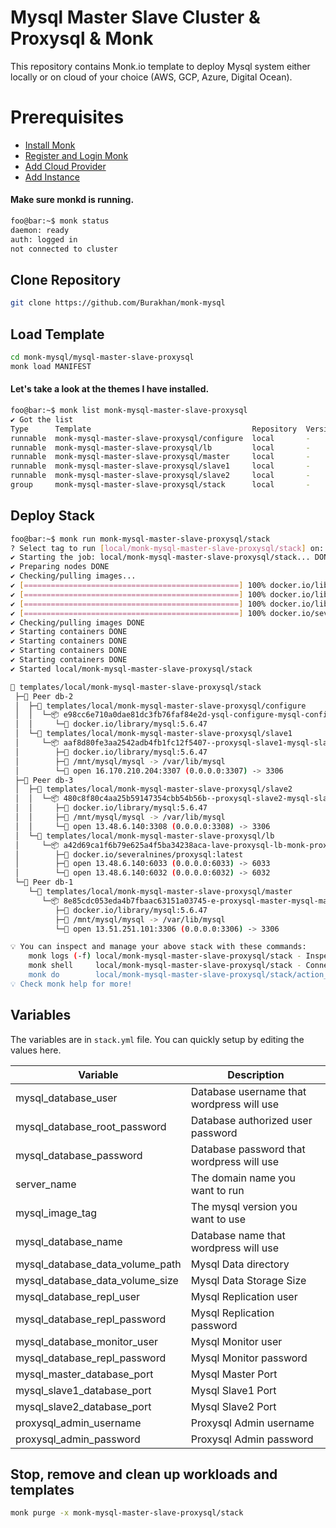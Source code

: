 # Mysql Master Slave Cluster & Proxysql & Monk
This repository contains Monk.io template to deploy Mysql system either locally or on cloud of your choice (AWS, GCP, Azure, Digital Ocean).

# Prerequisites
- [Install Monk](https://docs.monk.io/docs/get-monk)
- [Register and Login Monk](https://docs.monk.io/docs/acc-and-auth)
- [Add Cloud Provider](https://docs.monk.io/docs/cloud-provider)
- [Add Instance](https://docs.monk.io/docs/multi-cloud)

#### Make sure monkd is running.
```bash
foo@bar:~$ monk status
daemon: ready
auth: logged in
not connected to cluster
```

## Clone Repository
```bash
git clone https://github.com/Burakhan/monk-mysql
```

## Load Template
```bash
cd monk-mysql/mysql-master-slave-proxysql
monk load MANIFEST
```


#### Let's take a look at the themes I have installed.
```bash
foo@bar:~$ monk list monk-mysql-master-slave-proxysql                                                                           ✔  04:03:43 
✔ Got the list
Type      Template                                    Repository  Version  Tags
runnable  monk-mysql-master-slave-proxysql/configure  local       -        -
runnable  monk-mysql-master-slave-proxysql/lb         local       -        -
runnable  monk-mysql-master-slave-proxysql/master     local       -        -
runnable  monk-mysql-master-slave-proxysql/slave1     local       -        -
runnable  monk-mysql-master-slave-proxysql/slave2     local       -        -
group     monk-mysql-master-slave-proxysql/stack      local       -        -

```

## Deploy Stack
```bash
foo@bar:~$ monk run monk-mysql-master-slave-proxysql/stack                                                              ✔  13s   04:01:22 
? Select tag to run [local/monk-mysql-master-slave-proxysql/stack] on: mysql
✔ Starting the job: local/monk-mysql-master-slave-proxysql/stack... DONE
✔ Preparing nodes DONE
✔ Checking/pulling images...
✔ [================================================] 100% docker.io/library/mysql:5.6.47 db-2
✔ [================================================] 100% docker.io/library/mysql:5.6.47 db-1
✔ [================================================] 100% docker.io/library/mysql:5.6.47 db-3
✔ [================================================] 100% docker.io/severalnines/proxysql:latest db-3
✔ Checking/pulling images DONE
✔ Starting containers DONE
✔ Starting containers DONE
✔ Starting containers DONE
✔ Starting containers DONE
✔ Started local/monk-mysql-master-slave-proxysql/stack

🔩 templates/local/monk-mysql-master-slave-proxysql/stack
 ├─🧊 Peer db-2
 │  ├─🔩 templates/local/monk-mysql-master-slave-proxysql/configure
 │  │  └─📦 e98cc6e710a0dae81dc3fb76faf84e2d-ysql-configure-mysql-configure
 │  │     └─🧩 docker.io/library/mysql:5.6.47
 │  └─🔩 templates/local/monk-mysql-master-slave-proxysql/slave1
 │     └─📦 aaf8d80fe3aa2542adb4fb1fc12f5407--proxysql-slave1-mysql-slave-1
 │        ├─🧩 docker.io/library/mysql:5.6.47
 │        ├─💾 /mnt/mysql/mysql -> /var/lib/mysql
 │        └─🔌 open 16.170.210.204:3307 (0.0.0.0:3307) -> 3306
 ├─🧊 Peer db-3
 │  ├─🔩 templates/local/monk-mysql-master-slave-proxysql/slave2
 │  │  └─📦 480c8f80c4aa25b59147354cbb54b56b--proxysql-slave2-mysql-slave-2
 │  │     ├─🧩 docker.io/library/mysql:5.6.47
 │  │     ├─💾 /mnt/mysql/mysql -> /var/lib/mysql
 │  │     └─🔌 open 13.48.6.140:3308 (0.0.0.0:3308) -> 3306
 │  └─🔩 templates/local/monk-mysql-master-slave-proxysql/lb
 │     └─📦 a42d69ca1f6b79e625a4f5ba34238aca-lave-proxysql-lb-monk-proxysql
 │        ├─🧩 docker.io/severalnines/proxysql:latest
 │        ├─🔌 open 13.48.6.140:6033 (0.0.0.0:6033) -> 6033
 │        └─🔌 open 13.48.6.140:6032 (0.0.0.0:6032) -> 6032
 └─🧊 Peer db-1
    └─🔩 templates/local/monk-mysql-master-slave-proxysql/master
       └─📦 8e85cdc053eda4b7fbaac63151a03745-e-proxysql-master-mysql-master
          ├─🧩 docker.io/library/mysql:5.6.47
          ├─💾 /mnt/mysql/mysql -> /var/lib/mysql
          └─🔌 open 13.51.251.101:3306 (0.0.0.0:3306) -> 3306

💡 You can inspect and manage your above stack with these commands:
	monk logs (-f) local/monk-mysql-master-slave-proxysql/stack - Inspect logs
	monk shell     local/monk-mysql-master-slave-proxysql/stack - Connect to the container's shell
	monk do        local/monk-mysql-master-slave-proxysql/stack/action_name - Run defined action (if exists)
💡 Check monk help for more!
```

## Variables
The variables are in `stack.yml` file. You can quickly setup by editing the values here.

| Variable                     	    | Description                               	|
|------------------------------	    |-------------------------------------------	|
| mysql_database_user          	    | Database username that wordpress will use 	|
| mysql_database_root_password 	    | Database authorized user password         	|
| mysql_database_password      	    | Database password that wordpress will use 	|
| server_name                  	    | The domain name you want to run           	|
| mysql_image_tag              	    | The mysql version you want to use         	|
| mysql_database_name          	    | Database name that wordpress will use     	|
| mysql_database_data_volume_path   | Mysql Data directory                         	|
| mysql_database_data_volume_size   | Mysql Data Storage Size                      	|
| mysql_database_repl_user          | Mysql Replication user                      	|
| mysql_database_repl_password      | Mysql Replication password                   	|
| mysql_database_monitor_user       | Mysql Monitor user                        	|
| mysql_database_repl_password      | Mysql Monitor password                    	|
| mysql_master_database_port        | Mysql Master Port                         	|
| mysql_slave1_database_port        | Mysql Slave1 Port                         	|
| mysql_slave2_database_port        | Mysql Slave2 Port                         	|
| proxysql_admin_username           | Proxysql Admin username                      	|
| proxysql_admin_password           | Proxysql Admin password                      	|
## 

## Stop, remove and clean up workloads and templates

```bash
monk purge -x monk-mysql-master-slave-proxysql/stack
```